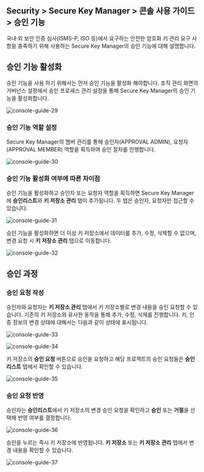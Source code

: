 ## Security > Secure Key Manager > 콘솔 사용 가이드 > 승인 기능

국내·외 보안 인증 심사(ISMS-P, ISO 등)에서 요구하는 안전한 암호화 키 관리 요구 사항을 충족하기 위해 사용하는 Secure Key Manager의 승인 기능에 대해 설명합니다.

## 승인 기능 활성화
승인 기능을 사용 하기 위해서는 먼저 승인 기능을 활성화 해야합니다.
조직 관리 화면의 거버넌스 설정에서 승인 프로세스 관리 설정을 통해 Secure Key Manager의 승인 기능을 활성화합니다.

![console-guide-29](http://static.toastoven.net/prod_kms/2023-03-28-ko/console-guide-29.png)

### 승인 기능 역할 설정
Secure Key Manager의 멤버 관리를 통해 승인자(APPROVAL ADMIN), 요청자(APPROVAL MEMBER) 역할을 획득하여 승인 절차를 진행합니다.

![console-guide-30](http://static.toastoven.net/prod_kms/2023-03-28-ko/console-guide-30.png)

### 승인 기능 활성화 여부에 따른 차이점
승인 기능을 활성화하고 승인자 또는 요청자 역할을 획득하면 Secure Key Manager에 **승인리스트**와 **키 저장소 관리** 탭이 추가됩니다. 두 탭은 승인자, 요청자만 접근할 수 있습니다.

![console-guide-31](http://static.toastoven.net/prod_kms/2023-03-28-ko/console-guide-31.png)

승인 기능을 활성화하면 더 이상 키 저장소에서 데이터를 추가, 수정, 삭제할 수 없으며, 변경 요청 시 **키 저장소 관리** 탭으로 이동합니다.

![console-guide-32](http://static.toastoven.net/prod_kms/2023-03-28-ko/console-guide-32.png)

## 승인 과정

### 승인 요청 작성
승인자와 요청자는 **키 저장소 관리** 탭에서 키 저장소별로 변경 내용을 승인 요청할 수 있습니다. 기존의 키 저장소와 유사한 동작을 통해 추가, 수정, 삭제를 진행합니다. 키, 인증 정보의 변경 상태에 대해서는 다음과 같이 상태에 표시됩니다.

![console-guide-33](http://static.toastoven.net/prod_kms/2023-03-28-ko/console-guide-33.png)

![console-guide-34](http://static.toastoven.net/prod_kms/2023-03-28-ko/console-guide-34.png)

키 저장소의 **승인 요청** 버튼으로 승인을 요청하고 해당 프로젝트의 승인 요청들은 **승인리스트** 탭에서 확인할 수 있습니다.

![console-guide-35](http://static.toastoven.net/prod_kms/2023-03-28-ko/console-guide-35.png)

### 승인 요청 반영
승인자는 **승인리스트**에서 키 저장소의 변경 승인 요청을 확인하고 **승인** 또는 **거절**을 선택해 반영 여부를 결정합니다.

![console-guide-36](http://static.toastoven.net/prod_kms/2023-03-28-ko/console-guide-36.png)

승인을 누르는 즉시 키 저장소에 반영됩니다. **키 저장소** 또는 **키 저장소 관리** 탭에서 변경 내용을 확인할 수 있습니다.

![console-guide-37](http://static.toastoven.net/prod_kms/2023-03-28-ko/console-guide-37.png)
